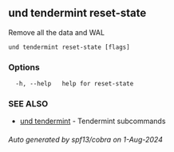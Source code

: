 ## und tendermint reset-state

Remove all the data and WAL

```
und tendermint reset-state [flags]
```

### Options

```
  -h, --help   help for reset-state
```

### SEE ALSO

* [und tendermint](und_tendermint.md)	 - Tendermint subcommands

###### Auto generated by spf13/cobra on 1-Aug-2024
